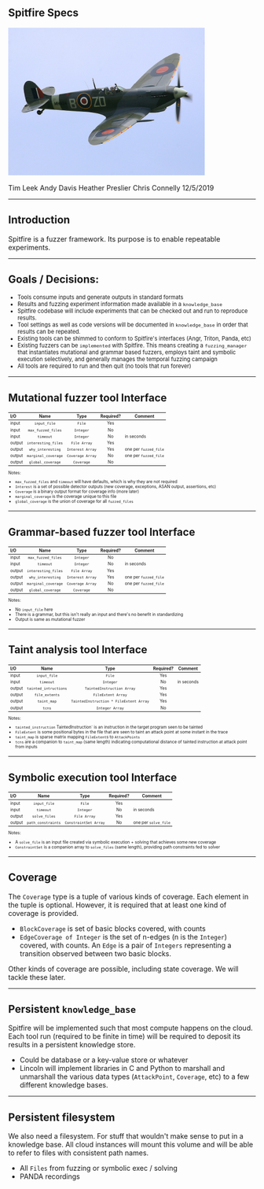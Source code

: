 <!-- $theme: default -->

Spitfire Specs
---------

<img src="images/spitfire.jpg" alt="drawing" width="400"/>

Tim Leek
Andy Davis
Heather Preslier
Chris Connelly
12/5/2019

---

## Introduction

Spitfire is a fuzzer framework.  Its purpose is to enable repeatable experiments.  

---

## Goals / Decisions:

<span style="font-size:80%">

* Tools consume inputs and generate outputs in standard formats
* Results and fuzzing experiment information made available in a `knowledge_base`
* Spitfire codebase will include experiments that can be checked out and run to reproduce results.
* Tool settings as well as code versions will be documented in `knowledge_base` in order that results can be repeated.
* Existing tools can be shimmed to conform to Spitfire's interfaces (Angr, Triton, Panda, etc)
* Existing fuzzers can be `implemented` with Spitfire. This means creating a `fuzzing_manager` that instantiates mutational and grammar based fuzzers, employs taint and symbolic execution selectively, and generally manages the temporal fuzzing campaign 
* All tools are required to run and then quit (no tools that run forever)

</span>

----

## Mutational fuzzer tool Interface

<span style="font-size:60%">

| I/O    | Name                 | Type             | Required? | Comment    |
|:------ |:--------------------:|:----------------:|:---------:|------------|
| input  | `input_file`         | `File`           | Yes       |            |
| input  | `max_fuzzed_files`   | `Integer`        | No        |            |
| input  | `timeout`            | `Integer`        | No        | in seconds |
| output | `interesting_files`  | `File Array`     | Yes       |            |
| output | `why_interesting`    | `Interest Array` | Yes       | one per `fuzzed_file` |
| output | `marginal_coverage`  | `Coverage Array` | No        | one per `fuzzed_file` |
| output | `global_coverage`    | `Coverage`       | No        |            |


Notes:
* `max_fuzzed_files` and `timeout` will have defaults, which is why they are not required
* `Interest` is a set of possible detector outputs (new coverage, exceptions, ASAN output, assertions, etc)
* `Coverage` is a binary output format for coverage info (more later)
* `marginal_coverage` is the coverage unique to this file
* `global_coverage` is the union of coverage for all `fuzzed_files`

</span>


---

## Grammar-based fuzzer tool Interface

<span style="font-size:60%">

| I/O    | Name                | Type             | Required? | Comment    |
|:------ |:-------------------:|:----------------:|:---------:|------------|
| input  | `max_fuzzed_files`  | `Integer`        | No        |            |
| input  | `timeout`           | `Integer`        | No        | in seconds |
| output | `interesting_files` | `File Array`     | Yes       |            |
| output | `why_interesting`   | `Interest Array` | Yes       | one per `fuzzed_file` |
| output | `marginal_coverage` | `Coverage Array` | No        | one per `fuzzed_file` |
| output | `global_coverage`   | `Coverage`       | No        |            |

Notes:
* No `input_file` here
* There is a grammar, but this isn't really an input and there's no benefit in standardizing
* Output is same as mutational fuzzer

</span>

---

## Taint analysis tool Interface

<span style="font-size:60%">

| I/O    | Name                  | Type                             | Required?  | Comment    |
|:------ |:---------------------:|:--------------------------------:|:----------:|------------|
| input  | `input_file`          | `File`                           | Yes        |            |
| input  | `timeout`             | `Integer`                        | No         | in seconds |
| output | `tainted_intructions` | `TaintedInstruction Array`              | Yes        |            |
| output | `file_extents`        | `FileExtent Array`               | Yes        |            |
| output | `taint_map`           | `TaintedInstruction * FileExtent Array` | Yes        |            | 
| output | `tcns`                | `Integer Array`                  | No         |            |

Notes:
* `tainted_instruction` TaintedInstruction` is an instruction in the target program seen to be tainted
* `FileExtent` is some positional bytes in the file that are seen to taint an attack point at some instant in the trace
* `taint_map` is sparse matrix mapping `FileExtent`s to `AttackPoints`
* `tcns` are a companion to `taint_map` (same length) indicating computational distance of tainted instruction at attack point from inputs

</span>

---

## Symbolic execution tool Interface

<span style="font-size:60%">

| I/O    | Name                | Type                  | Required?  | Comment              |
|:------ |:-------------------:|:---------------------:|:----------:|----------------------|
| input  | `input_file`        | `File`                | Yes        |                      |
| input  | `timeout`           | `Integer`             | No         | in seconds           |
| output | `solve_files`       | `File Array`          | Yes        |                      |
| output | `path_constraints`  | `ConstraintSet Array` | No         | one per `solve_file` | 

Notes:
* A `solve_file` is an input file  created via symbolic execution + solving that achieves some new coverage
* `ConstraintSet` is a companion array to `solve_files` (same length), providing path constraints fed to solver

</span>


---

## Coverage

The `Coverage` type is a tuple of various kinds of coverage. Each element in the tuple is optional. However, it is required that at least one kind of coverage is provided.

* `BlockCoverage` is set of basic blocks covered, with counts
* `EdgeCoverage of Integer` is the set of n-edges (n is the `Integer`) covered, with counts. An `Edge` is a pair of `Integers` representing a transition observed between two basic blocks.

Other kinds of coverage are possible, including state coverage.  We will tackle these later.

---

## Persistent `knowledge_base`

Spitfire will be implemented such that most compute happens on the cloud. Each tool run (required to be finite in time) will be required to deposit its results in a persistent knowledge store. 
* Could be database or a key-value store or whatever
* Lincoln will implement libraries in C and Python to marshall and unmarshall the various data types (`AttackPoint`, `Coverage`, etc) to a few different knowledge bases.

---
## Persistent filesystem

We also need a filesystem.  For stuff that wouldn't make sense to put in a knowledge base.  All cloud instances will mount this volume and will be able to refer to files with consistent path names.

* All `Files` from fuzzing or symbolic exec / solving
* PANDA recordings
